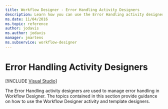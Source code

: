 ```yaml
---
title: Workflow Designer - Error Handling Activity Designers
description: Learn how you can use the Error Handling activity designers to manage error handling in Workflow Designer.
ms.date: 11/04/2016
ms.topic: reference
author: jodavis
ms.author: jodavis
manager: jmartens
ms.subservice: workflow-designer
---
```

# Error Handling Activity Designers

 [!INCLUDE [Visual Studio](~/includes/applies-to-version/vs-windows-only.md)]

The Error Handling activity designers are used to manage error handling in Workflow Designer. The topics contained in this section provide guidance on how to use the Workflow Designer activity and template designers.

